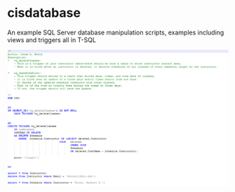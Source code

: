 # cisdatabase
An example SQL Server database manipulation scripts, examples including views and triggers all in T-SQL

![CIS Database](https://github.com/iebeid/cisdatabase/blob/master/db2.png "CIS Database")
